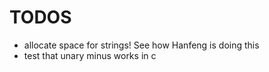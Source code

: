 # TODOS

- allocate space for strings! See how Hanfeng is doing this
- test that unary minus works in c
